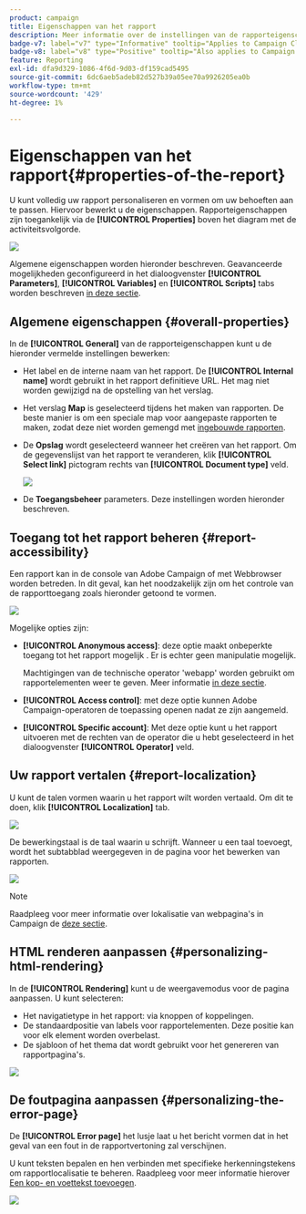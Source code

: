 ```yaml
---
product: campaign
title: Eigenschappen van het rapport
description: Meer informatie over de instellingen van de rapporteigenschappen
badge-v7: label="v7" type="Informative" tooltip="Applies to Campaign Classic v7"
badge-v8: label="v8" type="Positive" tooltip="Also applies to Campaign v8"
feature: Reporting
exl-id: dfa9d329-1086-4f6d-9d03-df159cad5495
source-git-commit: 6dc6aeb5adeb82d527b39a05ee70a9926205ea0b
workflow-type: tm+mt
source-wordcount: '429'
ht-degree: 1%

---
```


# Eigenschappen van het rapport{#properties-of-the-report}



U kunt volledig uw rapport personaliseren en vormen om uw behoeften aan te passen. Hiervoor bewerkt u de eigenschappen. Rapporteigenschappen zijn toegankelijk via de **[!UICONTROL Properties]** boven het diagram met de activiteitsvolgorde.

![](assets/s_ncs_advuser_report_properties_01.png)

Algemene eigenschappen worden hieronder beschreven. Geavanceerde mogelijkheden geconfigureerd in het dialoogvenster **[!UICONTROL Parameters]**, **[!UICONTROL Variables]** en **[!UICONTROL Scripts]** tabs worden beschreven [in deze sectie](../../reporting/using/advanced-functionalities.md).

## Algemene eigenschappen {#overall-properties}

In de **[!UICONTROL General]** van de rapporteigenschappen kunt u de hieronder vermelde instellingen bewerken:

* Het label en de interne naam van het rapport. De **[!UICONTROL Internal name]** wordt gebruikt in het rapport definitieve URL. Het mag niet worden gewijzigd na de opstelling van het verslag.

* Het verslag **Map** is geselecteerd tijdens het maken van rapporten. De beste manier is om een speciale map voor aangepaste rapporten te maken, zodat deze niet worden gemengd met [ingebouwde rapporten](../../reporting/using/about-campaign-built-in-reports.md).

* De **Opslag** wordt geselecteerd wanneer het creëren van het rapport. Om de gegevenslijst van het rapport te veranderen, klik **[!UICONTROL Select link]** pictogram rechts van **[!UICONTROL Document type]** veld.

   ![](assets/s_ncs_advuser_report_properties_02.png)

* De **Toegangsbeheer** parameters. Deze instellingen worden hieronder beschreven.

## Toegang tot het rapport beheren {#report-accessibility}

Een rapport kan in de console van Adobe Campaign of met Webbrowser worden betreden. In dit geval, kan het noodzakelijk zijn om het controle van de rapporttoegang zoals hieronder getoond te vormen.

![](assets/s_ncs_advuser_report_properties_02b.png)

Mogelijke opties zijn:

* **[!UICONTROL Anonymous access]**: deze optie maakt onbeperkte toegang tot het rapport mogelijk . Er is echter geen manipulatie mogelijk.

   Machtigingen van de technische operator &#39;webapp&#39; worden gebruikt om rapportelementen weer te geven. Meer informatie [in deze sectie](../../platform/using/access-management-operators.md).

* **[!UICONTROL Access control]**: met deze optie kunnen Adobe Campaign-operatoren de toepassing openen nadat ze zijn aangemeld.
* **[!UICONTROL Specific account]**: Met deze optie kunt u het rapport uitvoeren met de rechten van de operator die u hebt geselecteerd in het dialoogvenster **[!UICONTROL Operator]** veld.

## Uw rapport vertalen {#report-localization}

U kunt de talen vormen waarin u het rapport wilt worden vertaald. Om dit te doen, klik **[!UICONTROL Localization]** tab.

![](assets/s_ncs_advuser_report_properties_06.png)

De bewerkingstaal is de taal waarin u schrijft. Wanneer u een taal toevoegt, wordt het subtabblad weergegeven in de pagina voor het bewerken van rapporten.

![](assets/s_ncs_advuser_report_properties_05a.png)

>[!NOTE]
>
>Raadpleeg voor meer informatie over lokalisatie van webpagina&#39;s in Campaign de [deze sectie](../../web/using/translating-a-web-form.md).

## HTML renderen aanpassen {#personalizing-html-rendering}

In de **[!UICONTROL Rendering]** kunt u de weergavemodus voor de pagina aanpassen. U kunt selecteren:

* Het navigatietype in het rapport: via knoppen of koppelingen.
* De standaardpositie van labels voor rapportelementen. Deze positie kan voor elk element worden overbelast.
* De sjabloon of het thema dat wordt gebruikt voor het genereren van rapportpagina&#39;s.

![](assets/s_ncs_advuser_report_properties_08.png)

## De foutpagina aanpassen {#personalizing-the-error-page}

De **[!UICONTROL Error page]** het lusje laat u het bericht vormen dat in het geval van een fout in de rapportvertoning zal verschijnen.

U kunt teksten bepalen en hen verbinden met specifieke herkenningstekens om rapportlocalisatie te beheren. Raadpleeg voor meer informatie hierover [Een kop- en voettekst toevoegen](../../reporting/using/element-layout.md#adding-a-header-and-a-footer).

![](assets/s_ncs_advuser_report_properties_11.png)
